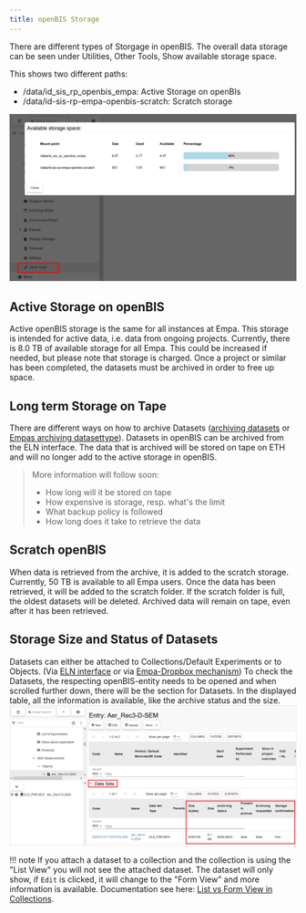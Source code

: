 ```yaml
---
title: openBIS Storage
---
```


There are different types of Storgage in openBIS.
The overall data storage can be seen under Utilities, Other Tools, Show available storage space.

This shows two different paths:

* /data/id_sis_rp_openbis_empa: Active Storage on openBIs
* /data/id-sis-rp-empa-openbis-scratch: Scratch storage

![Overview of Storage](src/assets/openBIS/Bild/Overall-Storage.png)

## Active Storage on openBIS
Active openBIS storage is the same for all instances at Empa.
This storage is intended for active data, i.e. data from ongoing projects.
Currently, there is 8.0 TB of available storage for all Empa.
This could be increased if needed, but please note that storage is charged.
Once a project or similar has been completed, the datasets must be archived in order to free up space.

## Long term Storage on Tape
There are different ways on how to archive Datasets ([archiving datasets](https://openbis.readthedocs.io/en/latest/system-documentation/configuration/archiving-datasets.html#eln-lims) or [Empas archiving datasettype](../2_Empa_Documentation/archive.md)).
Datasets in openBIS can be archived from the ELN interface.
The data that is archived will be stored on tape on ETH and will no longer add to the active storage in openBIS.


>More information will follow soon:
> - How long will it be stored on tape
> - How expensive is storage, resp. what's the limit
> - What backup policy is followed
> - How long does it take to retrieve the data


## Scratch openBIS
When data is retrieved from the archive, it is added to the scratch storage.
Currently, 50 TB is available to all Empa users.
Once the data has been retrieved, it will be added to the scratch folder.
If the scratch folder is full, the oldest datasets will be deleted.
Archived data will remain on tape, even after it has been retrieved.

## Storage Size and Status of Datasets
Datasets can either be attached to Collections/Default Experiments or to Objects.
(Via [ELN interface](https://openbis.readthedocs.io/en/latest/user-documentation/general-users/data-upload.html#data-upload-via-web-ui) or via [Empa-Dropbox mechanism](../2_Empa_Documentation/Data_Upload/uploading_large_data.md))
To check the Datasets, the respecting openBIS-entity needs to be opened and when scrolled further down, there will be the section for Datasets.
In the displayed table, all the information is available, like the archive status and the size.
![Overview of Datasets](src/assets/openBIS/Bild/DataSet_Attached_OpenBIS.png)

!!! note
    If you attach a dataset to a collection and the collection is using the "List View" you will not see the attached dataset.
    The dataset will only show, if `Edit` is clicked, it will change to the "Form View" and more information is available. Documentation see here: [List vs Form View in Collections](https://openbis.readthedocs.io/en/latest/user-documentation/general-users/inventory-of-materials-and-methods.html#customise-collection-view).
    

